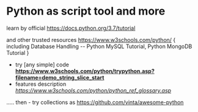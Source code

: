 # Python as script tool and more 

learn by official https://docs.python.org/3.7/tutorial 

and other trusted resources https://www.w3schools.com/python/ { including Database Handling -- Python MySQL Tutorial, Python MongoDB Tutorial } 
- try [any simple] code **https://www.w3schools.com/python/trypython.asp?filename=demo_string_slice_start** 
- features description _https://www.w3schools.com/python/python_ref_glossary.asp_ 

.....
then - try collections as https://github.com/vinta/awesome-python 
